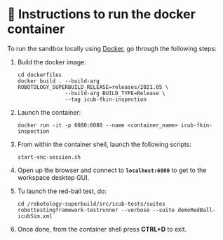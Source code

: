 🐳 Instructions to run the docker container
============================================

To run the sandbox locally using [Docker](https://docs.docker.com/get-docker), go through the following steps:

1. Build the docker image:
   ```console
   cd dockerfiles
   docker build . --build-arg ROBOTOLOGY_SUPERBUILD_RELEASE=releases/2021.05 \
                  --build-arg BUILD_TYPE=Release \
                  --tag icub-fkin-inspection
   ```
2. Launch the container:
    ```console
    docker run -it -p 6080:6080 --name <container_name> icub-fkin-inspection
    ```
3. From within the container shell, launch the following scripts:
    ```console
    start-vnc-session.sh
    ```
4. Open up the browser and connect to **`localhost:6080`** to get to the workspace desktop GUI.

5. Tu launch the red-ball test, do:
   ```console
   cd /robotology-superbuild/src/icub-tests/suites
   robottestingframework-testrunner --verbose --suite demoRedBall-icubSim.xml
   ```

6.  Once done, from the container shell press **CTRL+D** to exit.
